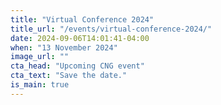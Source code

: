 ```yaml
---
title: "Virtual Conference 2024"
title_url: "/events/virtual-conference-2024/"
date: 2024-09-06T14:01:41-04:00
when: "13 November 2024"
image_url: ""
cta_head: "Upcoming CNG event"
cta_text: "Save the date."
is_main: true
---
```


